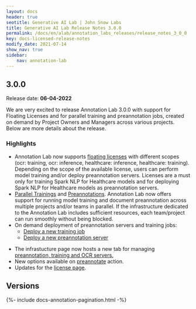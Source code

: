 ```yaml
---
layout: docs
header: true
seotitle: Generative AI Lab | John Snow Labs
title: Generative AI Lab Release Notes 3.0.0
permalink: /docs/en/alab/annotation_labs_releases/release_notes_3_0_0
key: docs-licensed-release-notes
modify_date: 2021-07-14
show_nav: true
sidebar:
    nav: annotation-lab
---
```


<div class="h3-box" markdown="1">

## 3.0.0

Release date: **06-04-2022**

We are very excited to release Annotation Lab 3.0.0 with support for Floating Licenses and for parallel training and preannotation jobs, created on demand by Project Owners and Managers across various projects. Below are more details about the release.

### Highlights

- Annotation Lab now supports [floating licenses](/docs/en/alab/byol#support-for-floating-licenses) with different scopes (ocr: training, ocr: inference, healthcare: inference, healthcare: training). Depending on the scope of the available license, users can perform model training and/or deploy preannotation servers. Licenses are a must only for training Spark NLP for Healthcare models and for deploying Spark NLP for Healthcare models as preannotation servers.
- [Parallel Trainings](/docs/en/alab/active_learning#deploy-a-new-training-job) and [Preannotations](/docs/en/alab/preannotation#start-preannotation). Annotation Lab now offers support for running model training and document preannotation across multiple projects and/or teams in parallel. If the infrastructure dedicated to the Annotation Lab includes sufficient resources, each team/project can run smoothly without being blocked.
- On demand deployment of preannotation servers and training jobs:
  - [Deploy a new training job](/docs/en/alab/active_learning#deploy-a-new-training-job)
  - [Deploy a new preannotation server](/docs/en/alab/preannotation#start-preannotation)
<!---  - [OCR and Visual NER servers](/docs/en/alab/visual_ner#ocr-and-visual-ner-servers))-->
- The infrastucture page now hosts a new tab for managing [preannotation, training and OCR servers.](/docs/en/alab/infrastructure#management-of-preannotation-and-training-servers)
- New options available on [preannotate](/docs/en/alab/preannotation#start-preannotation) action. 
- Updates for the [license page](/docs/en/alab/byol#license-page).

</div><div class="prev_ver h3-box" markdown="1">

## Versions

</div>

{%- include docs-annotation-pagination.html -%}